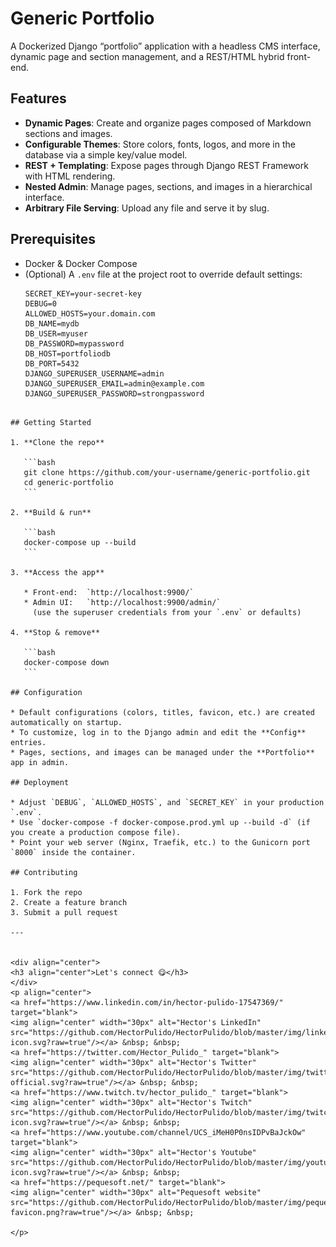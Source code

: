 # Generic Portfolio

A Dockerized Django “portfolio” application with a headless CMS interface, dynamic page and section management, and a REST/HTML hybrid front-end.

## Features

- **Dynamic Pages**: Create and organize pages composed of Markdown sections and images.
- **Configurable Themes**: Store colors, fonts, logos, and more in the database via a simple key/value model.
- **REST + Templating**: Expose pages through Django REST Framework with HTML rendering.
- **Nested Admin**: Manage pages, sections, and images in a hierarchical interface.
- **Arbitrary File Serving**: Upload any file and serve it by slug.

## Prerequisites

- Docker & Docker Compose
- (Optional) A `.env` file at the project root to override default settings:
  ```env
  SECRET_KEY=your-secret-key
  DEBUG=0
  ALLOWED_HOSTS=your.domain.com
  DB_NAME=mydb
  DB_USER=myuser
  DB_PASSWORD=mypassword
  DB_HOST=portfoliodb
  DB_PORT=5432
  DJANGO_SUPERUSER_USERNAME=admin
  DJANGO_SUPERUSER_EMAIL=admin@example.com
  DJANGO_SUPERUSER_PASSWORD=strongpassword
````

## Getting Started

1. **Clone the repo**

   ```bash
   git clone https://github.com/your-username/generic-portfolio.git
   cd generic-portfolio
   ```

2. **Build & run**

   ```bash
   docker-compose up --build
   ```

3. **Access the app**

   * Front-end:  `http://localhost:9900/`
   * Admin UI:   `http://localhost:9900/admin/`
     (use the superuser credentials from your `.env` or defaults)

4. **Stop & remove**

   ```bash
   docker-compose down
   ```

## Configuration

* Default configurations (colors, titles, favicon, etc.) are created automatically on startup.
* To customize, log in to the Django admin and edit the **Config** entries.
* Pages, sections, and images can be managed under the **Portfolio** app in admin.

## Deployment

* Adjust `DEBUG`, `ALLOWED_HOSTS`, and `SECRET_KEY` in your production `.env`.
* Use `docker-compose -f docker-compose.prod.yml up --build -d` (if you create a production compose file).
* Point your web server (Nginx, Traefik, etc.) to the Gunicorn port `8000` inside the container.

## Contributing

1. Fork the repo
2. Create a feature branch
3. Submit a pull request

---


<div align="center">
<h3 align="center">Let's connect 😋</h3>
</div>
<p align="center">
<a href="https://www.linkedin.com/in/hector-pulido-17547369/" target="blank">
<img align="center" width="30px" alt="Hector's LinkedIn" src="https://github.com/HectorPulido/HectorPulido/blob/master/img/linkedin-icon.svg?raw=true"/></a> &nbsp; &nbsp;
<a href="https://twitter.com/Hector_Pulido_" target="blank">
<img align="center" width="30px" alt="Hector's Twitter" src="https://github.com/HectorPulido/HectorPulido/blob/master/img/twitter-official.svg?raw=true"/></a> &nbsp; &nbsp;
<a href="https://www.twitch.tv/hector_pulido_" target="blank">
<img align="center" width="30px" alt="Hector's Twitch" src="https://github.com/HectorPulido/HectorPulido/blob/master/img/twitch-icon.svg?raw=true"/></a> &nbsp; &nbsp;
<a href="https://www.youtube.com/channel/UCS_iMeH0P0nsIDPvBaJckOw" target="blank">
<img align="center" width="30px" alt="Hector's Youtube" src="https://github.com/HectorPulido/HectorPulido/blob/master/img/youtube-icon.svg?raw=true"/></a> &nbsp; &nbsp;
<a href="https://pequesoft.net/" target="blank">
<img align="center" width="30px" alt="Pequesoft website" src="https://github.com/HectorPulido/HectorPulido/blob/master/img/pequesoft-favicon.png?raw=true"/></a> &nbsp; &nbsp;

</p>